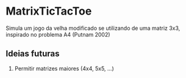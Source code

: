 # MatrixTicTacToe
Simula um jogo da velha modificado se utilizando de uma matriz 3x3, inspirado no problema A4 (Putnam 2002)

## Ideias futuras 

1. Permitir matrizes maiores (4x4, 5x5, ...)